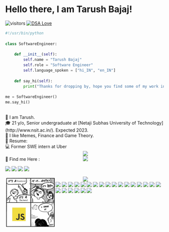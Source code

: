# Hello there, I am Tarush Bajaj!

![visitors](https://visitor-badge.laobi.icu/badge?page_id=Tarushfx.Tarushfx)
[![DSA Love](https://badges.frapsoft.com/os/v1/open-source.svg?v=102)](https://github.com/ellerbrock/open-source-badge/)

```python
#!/usr/bin/python

class SoftwareEngineer:

    def __init__(self):
        self.name = "Tarush Bajaj"
        self.role = "Software Engineer"
        self.language_spoken = ["hi_IN", "en_IN"]

    def say_hi(self):
        print("Thanks for dropping by, hope you find some of my work interesting.")

me = SoftwareEngineer()
me.say_hi()
```

</br>
🧔 I am <bold>Tarush</bold>.</br>
🎓 21 y/o, Senior undergraduate at [Netaji Subhas University of Technology](http://www.nsit.ac.in/). 
Expected 2023.
<br/>
💸 I like Memes, Finance and Game Theory.
<br/>
💼 Resume: <https://rebrand.ly/tarush_resume>
<br/>
💻 Former SWE intern at Uber
<br/>
<img align="right" width="51%" src="https://github-readme-stats.vercel.app/api?username=Tarushfx&count_private=true&show_icons=true&theme=radical&hide_border=true"/>
<img align="right" width="51%" src="https://github-readme-stats.vercel.app/api/top-langs/?username=Tarushfx&count_private=true&layout=compact&theme=radical&hide_border=true"/>
</br>
📣 Find me Here :<br/>

<a href="mailto:tarushbajaj3@gmail.com?subject=[GitHub]"><img src="https://img.shields.io/badge/Email-D14836.svg?style=flat-square&logo=GMail&logoColor=white"/></a>
<a href="https://www.linkedin.com/in/tarush-bajaj-564376198/"><img src="https://img.shields.io/badge/Linkedin-0077B5.svg?style=flat-square&logo=linkedin&logoColor=white"/></a>
<a href="https://twitter.com/bajajtarush"><img src="https://img.shields.io/badge/Twitter-1DA1F2.svg?style=flat-square&logo=twitter&logoColor=white"/></a>
<a href="https://leeetcode.com/Tarushfx">
<img src="https://img.shields.io/badge/LeetCode-000000?style=flat-square&logo=LeetCode&logoColor=#d16c06"/></a>

<img width="51%" align="right" src="https://leetcard.jacoblin.cool/tarushfx?theme=unicorn&font=Noto%20Sans%20Display&ext=heatmap" />
<img width="31.7%" align="left" src="./Ihatejs.png" />
</br>

<div align="left">
<img src="https://img.shields.io/badge/python-3670A0?style=flat-square&logo=python&logoColor=ffdd54"/>
<img src="https://img.shields.io/badge/Jupyter-%23ED8B00.svg?style=flat-square&logo=Jupyter&logoColor=white"/>
<img src="https://img.shields.io/badge/Javascript-%23323330.svg?style=flat-square&logo=javascript&logoColor=%23F7DF1E"/>
<img src="https://img.shields.io/badge/C++-%2300599C.svg?style=flat-square&logo=c%2B%2B&logoColor=white"/>
<img src="https://img.shields.io/badge/Java-%23ED8B00.svg?style=flat-square&logo=java&logoColor=white"/>

<img src="https://img.shields.io/badge/Pop!_OS-48B9C7?style=flat-square&logo=Pop!_OS&logoColor=white"/>
<img src="https://img.shields.io/badge/pycharm-143?style=flat-square&logo=pycharm&logoColor=black&color=black&labelColor=green"/>
<img src="https://img.shields.io/badge/-Visual%20Studio%20Code-23A9F2?style=flat-square&logo=Visual%20Studio%20Code&logoColor=white"/>
<img src="https://img.shields.io/badge/-Git-F44D27?style=flat-square&logo=Git&logoColor=white"/>
<!-- <img src="https://img.shields.io/badge/-Github-181717?style=flat-square&logo=GitHub&logoColor=white"/> -->

<img src="https://img.shields.io/badge/-HTML5-E34F26?style=flat-square&logo=HTML5&logoColor=white"/>
<img src="https://img.shields.io/badge/-CSS3-1572B6?style=flat-square&logo=CSS3&logoColor=white"/>
<img src="https://img.shields.io/badge/MongoDB-%234ea94b.svg?style=flat-square&logo=mongodb&logoColor=white"/>
<img src="https://img.shields.io/badge/-ReactJs-61AAFB?logo=react&style=flat-square&logoColor=white"/>

<img src="https://img.shields.io/badge/express.js-%23404d59.svg?style=flat-square&logo=express&logoColor=%2361DAFB"/>
<img src="https://img.shields.io/badge/node.js-6DA55F?style=flat-square&logo=node.js&logoColor=white)"/>
<img src="https://img.shields.io/badge/-ApolloGraphQL-311C87?style=flat-square&logo=apollo-graphql"/>

<img src="https://img.shields.io/badge/TensorFlow-%23FF6F00.svg?style=flat-square&logo=TensorFlow&logoColor=white"/>
<img src="https://img.shields.io/badge/scikit--learn-%23F7931E.svg?style=flat-square&logo=scikit-learn&logoColor=white"/>

<img src="https://img.shields.io/badge/Matplotlib-%23#ffffff.svg?style=flat-square&logo=Matplotlib&logoColor=white"/>
<img src="https://img.shields.io/badge/numpy-%23013243.svg?style=flat-square&logo=numpy&logoColor=white"/>
<img src="https://img.shields.io/badge/pandas-%23150458.svg?style=flat-square&logo=pandas&logoColor=white"/>

<img src="https://img.shields.io/badge/Canva-%2300C4CC.svg?style=flat-square&logo=Canva&logoColor=white"/>
<img src="https://img.shields.io/badge/figma-%23F24E1E.svg?style=falt-square&logo=figma&logoColor=white"/>
</div>
